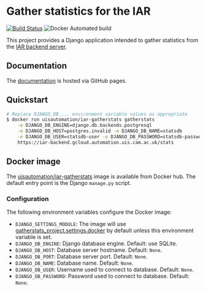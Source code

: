 # Gather statistics for the IAR

[![Build
Status](https://travis-ci.org/uisautomation/iar-gatherstats.svg?branch=master)](https://travis-ci.org/uisautomation/iar-gatherstats)
![Docker Automated
build](https://img.shields.io/docker/automated/uisautomation/iar-gatherstats.svg)

This project provides a Django application intended to gather statistics from
the [IAR backend server](https://github.com/uisautomation/iar-backend).

## Documentation

The [documentation](https://uisautomation.github.io/iar-gatherstats) is hosted
via GitHub pages.

## Quickstart

```bash
# Replace DJANGO_DB_... environment variable values as appropriate
$ docker run uisautomation/iar-gatherstats gatherstats                        \
	-e DJANGO_DB_ENGINE=django.db.backends.postgresql                     \
	-e DJANGO_DB_HOST=postgres.invalid -e DJANGO_DB_NAME=statsdb          \
	-e DJANGO_DB_USER=statsdb-user -e DJANGO_DB_PASSWORD=statsdb-password \
	https://iar-backend.gcloud.automation.uis.cam.ac.uk/stats
```

## Docker image

The
[uisautomation/iar-gatherstats](https://hub.docker.com/r/uisautomation/iar-gatherstats/)
image is available from Docker hub. The default entry point is the Django
``manage.py`` script.

### Configuration

The following environment variables configure the Docker image:

* ``DJANGO_SETTINGS_MODULE``: The image will use
    [gatherstats_project.settings.docker](gatherstats_project/settings/docker.py)
    by default unless this environment variable is set.
* ``DJANGO_DB_ENGINE``: Django database engine. Default: use SQLite.
* ``DJANGO_DB_HOST``: Database server hostname. Default: ``None``.
* ``DJANGO_DB_PORT``: Database server port. Default: ``None``.
* ``DJANGO_DB_NAME``: Database name. Default: ``None``.
* ``DJANGO_DB_USER``: Username used to connect to database. Default: ``None``.
* ``DJANGO_DB_PASSWORD``: Password used to connect to database. Default:
    ``None``.
